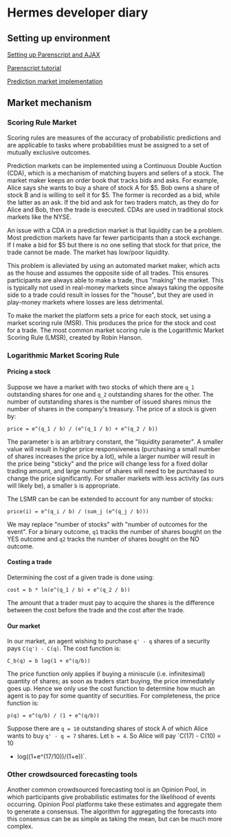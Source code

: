 # Hermes developer diary

## Setting up environment

[Setting up Parenscript and AJAX][jeaye]

[Parenscript tutorial][parenscript]

[Prediction market implementation][implementation]

[jeaye]: https://blog.jeaye.com/2015/09/27/parenscript-ajax/
[parenscript]: https://common-lisp.net/project/parenscript/tutorial.html
[implementation]: https://github.com/JohnNay/predMarket

## Market mechanism

### Scoring Rule Market

Scoring rules are measures of the accuracy of probabilistic predictions and are
applicable to tasks where probabilities must be assigned to a set of mutually
exclusive outcomes.

Prediction markets can be implemented using a Continuous Double Auction (CDA),
which is a mechanism of matching buyers and sellers of a stock. The market
maker keeps an order book that tracks bids and asks. For example, Alice says
she wants to buy a share of stock A for $5. Bob owns a share of stock B and is
willing to sell it for $5. The former is recorded as a bid, while the latter as
an ask. If the bid and ask for two traders match, as they do for Alice and Bob,
then the trade is executed. CDAs are used in traditional stock markets like the
NYSE.

An issue with a CDA in a prediction market is that liquidity can be a problem.
Most prediction markets have far fewer participants than a stock exchange. If I
make a bid for $5 but there is no one selling that stock for that price, the
trade cannot be made. The market has low/poor liquidity.

This problem is alleviated by using an automated market maker, which acts as
the house and assumes the opposite side of all trades. This ensures
participants are always able to make a trade, thus "making" the market. This is
typically not used in real-money markets since always taking the opposite side
to a trade could result in losses for the "house", but they are used in
play-money markets where losses are less detrimental.

To make the market the platform sets a price for each stock, set using a market
scoring rule (MSR). This produces the price for the stock and cost for a trade.
The most common market scoring rule is the Logarithmic Market Scoring Rule
(LMSR), created by Robin Hanson.

### Logarithmic Market Scoring Rule

#### Pricing a stock

Suppose we have a market with two stocks of which there are `q_1` outstanding
shares for one and `q_2` outstanding shares for the other. The number of
outstanding shares is the number of issued shares minus the number of shares in
the company's treasury. The price of a stock is given by:

```
price = e^(q_1 / b) / (e^(q_1 / b) + e^(q_2 / b))
```

The parameter `b` is an arbitrary constant, the "liquidity parameter". A
smaller value will result in higher price responsiveness (purchasing a small
number of shares increases the price by a lot), while a larger number will
result in the price being "sticky" and the price will change less for a fixed
dollar trading amount, and large number of shares will need to be purchased to
change the price significantly. For smaller markets with less activity (as ours
will likely be), a smaller `b` is appropriate.

The LSMR can be can be extended to account for any number of stocks:

```
price(i) = e^(q_i / b) / (sum_j (e^(q_j / b)))
```

We may replace "number of stocks" with "number of outcomes for the event". For
a binary outcome, `q1` tracks the number of shares bought on the YES outcome
and `q2` tracks the number of shares bought on the NO outcome.

#### Costing a trade

Determining the cost of a given trade is done using:

```
cost = b * ln(e^(q_1 / b) + e^(q_2 / b))
```

The amount that a trader must pay to acquire the shares is the difference
between the cost before the trade and the cost after the trade.

#### Our market

In our market, an agent wishing to purchase `q' - q` shares of a security pays
`C(q') - C(q)`. The cost function is:

```
C_b(q) = b log(1 + e^(q/b))
```

The price function only applies if buying a miniscule (i.e. infinitesimal)
quantity of shares; as soon as traders start buying, the price immediately goes
up. Hence we only use the cost function to determine how much an agent is to
pay for some quantity of securities. For completeness, the price function is:

```
p(q) = e^(q/b) / (1 + e^(q/b))
```

Suppose there are `q = 10` outstanding shares of stock A of which Alice wants
to buy `q' - q = 7` shares. Let `b = 4`. So Alice will pay `C(17) - C(10) = 10
* log((1+e^(17/10))/(1+e))`.

### Other crowdsourced forecasting tools

Another common crowdsourced forecasting tool is an Opinion Pool, in which
participants give probabilistic estimates for the likelihood of events
occurring. Opinion Pool platforms take these estimates and aggregate them to
generate a consensus. The algorithm for aggregating the forecasts into this
consensus can be as simple as taking the mean, but can be much more complex.

